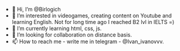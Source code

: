 - 👋 Hi, I’m @Birlogich
- 👀 I’m interested in videogames, creating content on Youtube and learning English. Not for long time ago I reached B2 lvl in IELTS =)
- 🌱 I’m currently learning html, css, js.
- 💞️ I’m looking for collaboration on distance basis. 
- 📫 How to reach me - write me in telegram - @Ivan_ivanovvv.

<!---
Birlogich/Birlogich is a ✨ special ✨ repository because its `README.md` (this file) appears on your GitHub profile.
You can click the Preview link to take a look at your changes.
--->
